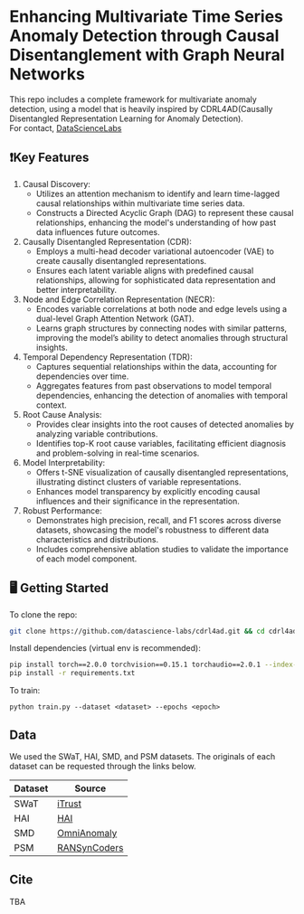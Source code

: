 <meta name="robots" content="noindex">

# Enhancing Multivariate Time Series Anomaly Detection through Causal Disentanglement with Graph Neural Networks

This repo includes a complete framework for multivariate anomaly detection, using a model that is heavily inspired by CDRL4AD(Causally Disentangled Representation Learning for Anomaly Detection).  
For contact, [DataScienceLabs](https://www.datasciencelabs.org/)

## ❗Key Features
1. Causal Discovery:
   - Utilizes an attention mechanism to identify and learn time-lagged causal relationships within multivariate time series data.
   - Constructs a Directed Acyclic Graph (DAG) to represent these causal relationships, enhancing the model's understanding of how past data influences future outcomes.
2. Causally Disentangled Representation (CDR):
   - Employs a multi-head decoder variational autoencoder (VAE) to create causally disentangled representations.
   - Ensures each latent variable aligns with predefined causal relationships, allowing for sophisticated data representation and better interpretability.
3. Node and Edge Correlation Representation (NECR):
   - Encodes variable correlations at both node and edge levels using a dual-level Graph Attention Network (GAT).
   - Learns graph structures by connecting nodes with similar patterns, improving the model’s ability to detect anomalies through structural insights.
4. Temporal Dependency Representation (TDR):
   - Captures sequential relationships within the data, accounting for dependencies over time.
   - Aggregates features from past observations to model temporal dependencies, enhancing the detection of anomalies with temporal context.
5. Root Cause Analysis:
   - Provides clear insights into the root causes of detected anomalies by analyzing variable contributions.
   - Identifies top-K root cause variables, facilitating efficient diagnosis and problem-solving in real-time scenarios.
6. Model Interpretability:
   - Offers t-SNE visualization of causally disentangled representations, illustrating distinct clusters of variable representations.
   - Enhances model transparency by explicitly encoding causal influences and their significance in the representation.
7. Robust Performance:
   - Demonstrates high precision, recall, and F1 scores across diverse datasets, showcasing the model's robustness to different data characteristics and distributions.
   - Includes comprehensive ablation studies to validate the importance of each model component.

## 🖥️ Getting Started

To clone the repo:
~~~bash
git clone https://github.com/datascience-labs/cdrl4ad.git && cd cdrl4ad
~~~

Install dependencies (virtual env is recommended):
~~~bash
pip install torch==2.0.0 torchvision==0.15.1 torchaudio==2.0.1 --index-url https://download.pytorch.org/whl/cu118
pip install -r requirements.txt
~~~

To train:
~~~
python train.py --dataset <dataset> --epochs <epoch>
~~~

## Data
We used the SWaT, HAI, SMD, and PSM datasets. The originals of each dataset can be requested through the links below.  

| Dataset | Source |
|---------|--------|
| SWaT    | [iTrust](https://itrust.sutd.edu.sg/) |
| HAI     | [HAI](https://www.kaggle.com/datasets/icsdataset/hai-security-dataset) |
| SMD     | [OmniAnomaly](https://github.com/NetManAIOps/OmniAnomaly/tree/master/ServerMachineDataset) |
| PSM     | [RANSynCoders](https://github.com/eBay/RANSynCoders/tree/main/data) |

## Cite
TBA
